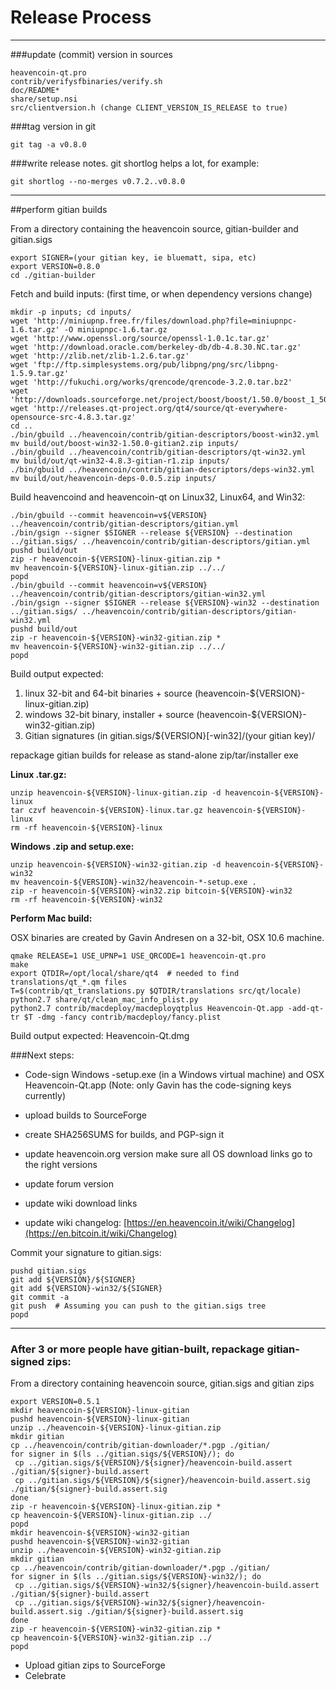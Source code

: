 Release Process
====================

* * *

###update (commit) version in sources


	heavencoin-qt.pro
	contrib/verifysfbinaries/verify.sh
	doc/README*
	share/setup.nsi
	src/clientversion.h (change CLIENT_VERSION_IS_RELEASE to true)

###tag version in git

	git tag -a v0.8.0

###write release notes. git shortlog helps a lot, for example:

	git shortlog --no-merges v0.7.2..v0.8.0

* * *

##perform gitian builds

 From a directory containing the heavencoin source, gitian-builder and gitian.sigs
  
	export SIGNER=(your gitian key, ie bluematt, sipa, etc)
	export VERSION=0.8.0
	cd ./gitian-builder

 Fetch and build inputs: (first time, or when dependency versions change)

	mkdir -p inputs; cd inputs/
	wget 'http://miniupnp.free.fr/files/download.php?file=miniupnpc-1.6.tar.gz' -O miniupnpc-1.6.tar.gz
	wget 'http://www.openssl.org/source/openssl-1.0.1c.tar.gz'
	wget 'http://download.oracle.com/berkeley-db/db-4.8.30.NC.tar.gz'
	wget 'http://zlib.net/zlib-1.2.6.tar.gz'
	wget 'ftp://ftp.simplesystems.org/pub/libpng/png/src/libpng-1.5.9.tar.gz'
	wget 'http://fukuchi.org/works/qrencode/qrencode-3.2.0.tar.bz2'
	wget 'http://downloads.sourceforge.net/project/boost/boost/1.50.0/boost_1_50_0.tar.bz2'
	wget 'http://releases.qt-project.org/qt4/source/qt-everywhere-opensource-src-4.8.3.tar.gz'
	cd ..
	./bin/gbuild ../heavencoin/contrib/gitian-descriptors/boost-win32.yml
	mv build/out/boost-win32-1.50.0-gitian2.zip inputs/
	./bin/gbuild ../heavencoin/contrib/gitian-descriptors/qt-win32.yml
	mv build/out/qt-win32-4.8.3-gitian-r1.zip inputs/
	./bin/gbuild ../heavencoin/contrib/gitian-descriptors/deps-win32.yml
	mv build/out/heavencoin-deps-0.0.5.zip inputs/

 Build heavencoind and heavencoin-qt on Linux32, Linux64, and Win32:
  
	./bin/gbuild --commit heavencoin=v${VERSION} ../heavencoin/contrib/gitian-descriptors/gitian.yml
	./bin/gsign --signer $SIGNER --release ${VERSION} --destination ../gitian.sigs/ ../heavencoin/contrib/gitian-descriptors/gitian.yml
	pushd build/out
	zip -r heavencoin-${VERSION}-linux-gitian.zip *
	mv heavencoin-${VERSION}-linux-gitian.zip ../../
	popd
	./bin/gbuild --commit heavencoin=v${VERSION} ../heavencoin/contrib/gitian-descriptors/gitian-win32.yml
	./bin/gsign --signer $SIGNER --release ${VERSION}-win32 --destination ../gitian.sigs/ ../heavencoin/contrib/gitian-descriptors/gitian-win32.yml
	pushd build/out
	zip -r heavencoin-${VERSION}-win32-gitian.zip *
	mv heavencoin-${VERSION}-win32-gitian.zip ../../
	popd

  Build output expected:

  1. linux 32-bit and 64-bit binaries + source (heavencoin-${VERSION}-linux-gitian.zip)
  2. windows 32-bit binary, installer + source (heavencoin-${VERSION}-win32-gitian.zip)
  3. Gitian signatures (in gitian.sigs/${VERSION}[-win32]/(your gitian key)/

repackage gitian builds for release as stand-alone zip/tar/installer exe

**Linux .tar.gz:**

	unzip heavencoin-${VERSION}-linux-gitian.zip -d heavencoin-${VERSION}-linux
	tar czvf heavencoin-${VERSION}-linux.tar.gz heavencoin-${VERSION}-linux
	rm -rf heavencoin-${VERSION}-linux

**Windows .zip and setup.exe:**

	unzip heavencoin-${VERSION}-win32-gitian.zip -d heavencoin-${VERSION}-win32
	mv heavencoin-${VERSION}-win32/heavencoin-*-setup.exe .
	zip -r heavencoin-${VERSION}-win32.zip bitcoin-${VERSION}-win32
	rm -rf heavencoin-${VERSION}-win32

**Perform Mac build:**

  OSX binaries are created by Gavin Andresen on a 32-bit, OSX 10.6 machine.

	qmake RELEASE=1 USE_UPNP=1 USE_QRCODE=1 heavencoin-qt.pro
	make
	export QTDIR=/opt/local/share/qt4  # needed to find translations/qt_*.qm files
	T=$(contrib/qt_translations.py $QTDIR/translations src/qt/locale)
	python2.7 share/qt/clean_mac_info_plist.py
	python2.7 contrib/macdeploy/macdeployqtplus Heavencoin-Qt.app -add-qt-tr $T -dmg -fancy contrib/macdeploy/fancy.plist

 Build output expected: Heavencoin-Qt.dmg

###Next steps:

* Code-sign Windows -setup.exe (in a Windows virtual machine) and
  OSX Heavencoin-Qt.app (Note: only Gavin has the code-signing keys currently)

* upload builds to SourceForge

* create SHA256SUMS for builds, and PGP-sign it

* update heavencoin.org version
  make sure all OS download links go to the right versions

* update forum version

* update wiki download links

* update wiki changelog: [https://en.heavencoin.it/wiki/Changelog](https://en.bitcoin.it/wiki/Changelog)

Commit your signature to gitian.sigs:

	pushd gitian.sigs
	git add ${VERSION}/${SIGNER}
	git add ${VERSION}-win32/${SIGNER}
	git commit -a
	git push  # Assuming you can push to the gitian.sigs tree
	popd

-------------------------------------------------------------------------

### After 3 or more people have gitian-built, repackage gitian-signed zips:

From a directory containing heavencoin source, gitian.sigs and gitian zips

	export VERSION=0.5.1
	mkdir heavencoin-${VERSION}-linux-gitian
	pushd heavencoin-${VERSION}-linux-gitian
	unzip ../heavencoin-${VERSION}-linux-gitian.zip
	mkdir gitian
	cp ../heavencoin/contrib/gitian-downloader/*.pgp ./gitian/
	for signer in $(ls ../gitian.sigs/${VERSION}/); do
	 cp ../gitian.sigs/${VERSION}/${signer}/heavencoin-build.assert ./gitian/${signer}-build.assert
	 cp ../gitian.sigs/${VERSION}/${signer}/heavencoin-build.assert.sig ./gitian/${signer}-build.assert.sig
	done
	zip -r heavencoin-${VERSION}-linux-gitian.zip *
	cp heavencoin-${VERSION}-linux-gitian.zip ../
	popd
	mkdir heavencoin-${VERSION}-win32-gitian
	pushd heavencoin-${VERSION}-win32-gitian
	unzip ../heavencoin-${VERSION}-win32-gitian.zip
	mkdir gitian
	cp ../heavencoin/contrib/gitian-downloader/*.pgp ./gitian/
	for signer in $(ls ../gitian.sigs/${VERSION}-win32/); do
	 cp ../gitian.sigs/${VERSION}-win32/${signer}/heavencoin-build.assert ./gitian/${signer}-build.assert
	 cp ../gitian.sigs/${VERSION}-win32/${signer}/heavencoin-build.assert.sig ./gitian/${signer}-build.assert.sig
	done
	zip -r heavencoin-${VERSION}-win32-gitian.zip *
	cp heavencoin-${VERSION}-win32-gitian.zip ../
	popd

- Upload gitian zips to SourceForge
- Celebrate 
